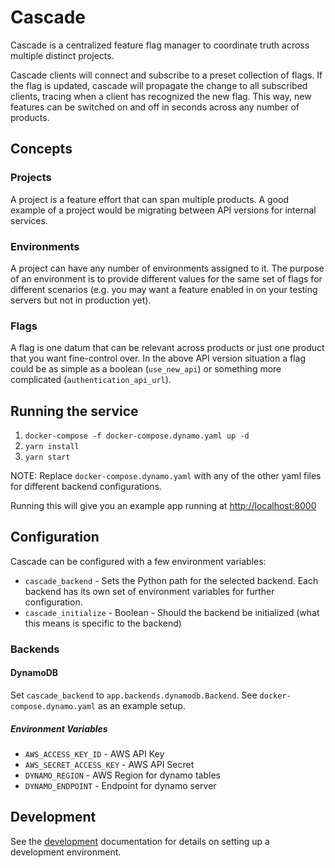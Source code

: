 # Cascade

Cascade is a centralized feature flag manager to coordinate truth across multiple distinct projects.

Cascade clients will connect and subscribe to a preset collection of flags. If the flag is updated, cascade will propagate the change to all subscribed clients, tracing when a client has recognized the new flag. This way, new features can be switched on and off in seconds across any number of products.

## Concepts

### Projects

A project is a feature effort that can span multiple products. A good example of a project would be migrating between API versions for internal services.

### Environments

A project can have any number of environments assigned to it. The purpose of an environment is to provide different values for the same set of flags for different scenarios (e.g. you may want a feature enabled in on your testing servers but not in production yet).

### Flags

A flag is one datum that can be relevant across products or just one product that you want fine-control over. In the above API version situation a flag could be as simple as a boolean (`use_new_api`) or something more complicated (`authentication_api_url`).  


## Running the service

1. `docker-compose -f docker-compose.dynamo.yaml up -d`
2. `yarn install`
3. `yarn start`

NOTE: Replace `docker-compose.dynamo.yaml` with any of the other yaml files for different backend configurations.

Running this will give you an example app running at [http://localhost:8000](http://localhost:8000)

## Configuration

Cascade can be configured with a few environment variables:

- `cascade_backend` - Sets the Python path for the selected backend. Each backend has its own set of environment variables for further configuration.
- `cascade_initialize` - Boolean - Should the backend be initialized (what this means is specific to the backend)

### Backends

#### DynamoDB

Set `cascade_backend` to `app.backends.dynamodb.Backend`. See `docker-compose.dynamo.yaml` as an example setup.

##### Environment Variables

 - `AWS_ACCESS_KEY_ID` - AWS API Key
 - `AWS_SECRET_ACCESS_KEY` - AWS API Secret
 - `DYNAMO_REGION` - AWS Region for dynamo tables
 - `DYNAMO_ENDPOINT` - Endpoint for dynamo server
 
## Development

See the [development](./docs/development.md) documentation for details on setting up a development environment.
